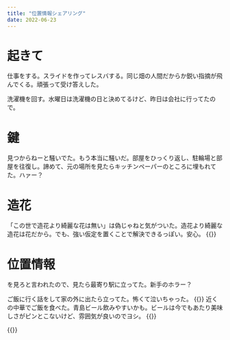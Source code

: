 ```yaml
---
title: "位置情報シェアリング"
date: 2022-06-23
---
```


# 起きて
仕事をする。スライドを作ってレスバする。同じ畑の人間だからか鋭い指摘が飛んでくる。頑張って受け答えした。

洗濯機を回す。水曜日は洗濯機の日と決めてるけど、昨日は会社に行ってたので。


# 鍵

見つからねーと騒いでた。もう本当に騒いだ。部屋をひっくり返し、駐輪場と部屋を往復し。諦めて、元の場所を見たらキッチンペーパーのところに埋もれてた。ハァー？

# 造花
「この世で造花より綺麗な花は無い」は偽じゃねと気がついた。造花より綺麗な造花は花だから。でも、強い仮定を置くことで解決できるっぽい。安心。
{{<tweet user="dango_bot" id="1539872920909926400">}}
# 位置情報
を見ろと言われたので、見たら最寄り駅に立ってた。新手のホラー？

ご飯に行く話をして家の外に出たら立ってた。怖くて泣いちゃった。
{{<tweet user="dango_bot" id="1539882180671082497">}}
近くの中華でご飯を食べた。青島ビール飲みやすいかも。ビールは今でもあたり美味しさがピンとこないけど、雰囲気が良いのでヨシ。
{{<tweet user="dango_bot" id="1539946103021662210">}}

{{<tweet user="dango_bot" id="1539939991262220288">}}

